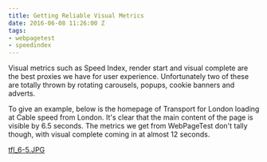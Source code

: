```yaml
---
title: Getting Reliable Visual Metrics
date: 2016-06-08 11:26:00 Z
tags:
- webpagetest
- speedindex
---
```


Visual metrics such as Speed Index, render start and visual complete are the best proxies we have for user experience. Unfortunately two of these are totally thrown by rotating carousels, popups, cookie banners and adverts.

To give an example, below is the homepage of Transport for London loading at Cable speed from London. It's clear that the main content of the page is visible by 6.5 seconds. The metrics we get from WebPageTest don't tally though, with visual complete coming in at almost 12 seconds.

[tfl_6-5.JPG](/uploads/tfl_6-5.JPG)